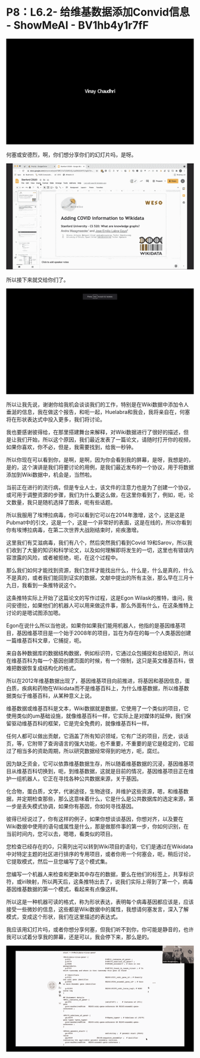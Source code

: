 # P8：L6.2- 给维基数据添加Convid信息 - ShowMeAI - BV1hb4y1r7fF

![](img/ce69ffb626a00351cd8c2f840b28e5b8_0.png)

何塞或安德烈，啊，你们想分享你们的幻灯片吗，是呀。

![](img/ce69ffb626a00351cd8c2f840b28e5b8_2.png)

所以接下来就交给你们了。

![](img/ce69ffb626a00351cd8c2f840b28e5b8_4.png)

所以让我先说，谢谢你给我机会谈谈我们的工作，特别是在Wiki数据中添加令人垂涎的信息，我在做这个报告，和呃一起，Huelabra和我会，我将亲自在，何塞将在形状表达式中投入更多，我们将讨论。

我也要感谢彼得给，在那里搭建舞台来解释，对Wiki数据进行了很好的描述，但是让我们开始，所以这个原因，我们最近发表了一篇论文，请随时打开你的视频，如果你喜欢，你不必，但是，我需要找到，给我一秒钟。

所以你现在可以看到你，是啊，是啊，因为你会看到我的屏幕，是呀，我想是的，是的，这个演讲是我们将要讨论的用例，是我们最近发布的一个协议，用于将数据添加到Wiki数据中，机会是，当然啦。

当前正在进行的流行病，但是专业人士，该文件的注意力也是为了创建一个协议，或可用于调整资源的步骤，我们为什么要这么做，在这里你看到了，例如，呃，论文数量，我只是随机选择了图表，呃有些话题。

所以我服用了埃博拉病毒，你可以看到它可以在2014年激增，这个，这是这是Pubmat中的引文，这是一个，这是一个非常好的表面，这是在线的，所以你看到你有埃博拉病毒，在第二次世界大战刚结束时，疟疾激增。

这里我们有艾滋病毒，我们有八个，然后突然我们看到Covid 19和Sarov，所以我们收到了大量的知识和科学论文，以及如何理解即将发生的一切，这里也有错误内容泄露的风险，或者被拒绝，呃，在这个过程中。

那么我们如何才能找到资源，我们怎样才能找出什么，什么是，什么是真的，什么不是真的，或者我们能回到证实的数据，文献中提出的所有主张，那么早在三月十九日，我看到一条推特说这个。

这条推特实际上开始了这篇论文的写作过程，这是Egon Wilask的推特，谁问，我问安德拉，如果他们的机器人可以用来做这件事，那么外面有什么，在这条推特上讨论的是嗯试图添加嗯。

Egon在说什么所以当他说，如果你如果我们能用机器人，他指的是基因维基项目，基因维基项目是一个始于2008年的项目，旨在为存在的每一个人类基因创建一篇维基百科文章，它捕捉，呃。

来自各种数据库的数据结构数据，例如标识符，它通过众包捕捉和总结知识，所以在维基百科为每一个基因创建页面的时候，有一个限制，这只是英文维基百科，很难把数据恢复成结构化的格式。

所以在2012年维基数据出现了，基因维基项目向前推进，将基因和基因信息，蛋白质，疾病和药物在Wikidata而不是维基百科上，为什么维基数据，所以维基数据类似于维基百科，从某种意义上说。

维基数据或维基百科是文本，Wiki数据就是数据，它使用了一个类似的项目，它使用类似的um基础设施，就像维基百科一样，它实际上是对媒体的延伸，我们保留驱动维基百科的框架，它是完全免费的，就像维基百科一样。

任何人都可以做出贡献，它涵盖了所有知识领域，它有广泛的项目，历史，谈话页，等，它附带了查询语言的强大功能，也不重要，不重要的是它是稳定的，它超过了相当多的资助周期，所以研究数据经常得到的地方，呃，腐烂。

因为缺乏资金，它可以依靠维基数据生存，所以随着维基数据的沉浸，基因维基项目从维基百科切换到，呃，到维基数据，这就是目前的情况，基因维基项目正在维护一组机器人，它正在寻找各种公共数据来源，关于基因。

化合物，蛋白质，文学，代谢途径，生物途径，并维护这些资源，嗯，和维基数据，并定期检查那些，那么这意味着什么，它是什么是公共数据库的选定来源，第一步是丢失模式协调，如果你有基因，你如何寻找基因。

彼得已经说过了，你有这样的例子，如果你想谈谈基因，你想对齐，以及要在Wiki数据中使用的语句或属性是什么，那是做那件事的第一步，你如何识别，在当前时间内，您可以去，嗯嗯，看类似的项目。

您检查已经存在的G，只需列出可以转到Wiki项目的语句，它们是通过在Wikidata中对特定主题的社区进行排序的专用项目，或者你用一个何塞会，呃，稍后讨论，它提取模式，然后一旦您编写了这个模式集。

您编写一个机器人来检查和更新其中存在的数据，要么在他们的标签上，共享标识符，或iri映射，所以两天后，这条推特出去了，说我们实际上得到了第一个，病毒基因维基数据的第一个模式，看起来有点像这样。

所以这是一种机器可读的格式，称为形状表达，表明每个病毒基因都应该是，应该接受一些微妙的信息，这些都是Wiki数据中的属性，我想请何塞发言，深入了解模式，变成这个形状，我们在这里描述的表达式。

我应该用幻灯片吗，或者你想分享何塞，但我们听不到你，你可能是静音的，也许我可以试着分享我的屏幕，还是可以，我会停下来，那么是的。



![](img/ce69ffb626a00351cd8c2f840b28e5b8_6.png)